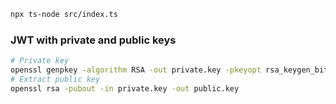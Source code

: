 ```bash
npx ts-node src/index.ts
```

### JWT with private and public keys
```bash
# Private key
openssl genpkey -algorithm RSA -out private.key -pkeyopt rsa_keygen_bits:2048
# Extract public key
openssl rsa -pubout -in private.key -out public.key


```